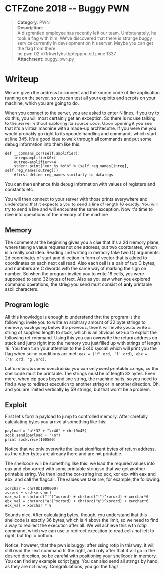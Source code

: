 # CTFZone 2018 -- Buggy PWN
> **Category**: PWN <br>
> **Description**:<br>
> A disgruntled employee has recently left our team. Unfortunately, he took a
> flag with him. We've discovered that there is strange buggy service currently
> in development on his server. Maybe you can get the flag from there.<br>
> nc pwn-02.v7frkwrfyhsjtbpfcppnu.ctfz.one 1337 <br>
> **Attachment**: buggy\_pwn.py

# Writeup
We are given the address to connect and the source code of the application
running on the server, so you can test all your exploits and scripts on your
machine, which you are going to do.

When you connect to the server, you are asked to enter N lines. If you try to
do this, you will most certainly get an exception. So there is no use talking
to the server without exploring its source code. Upon opening it you see that
it's a virtual machine with a made-up architecutre. If you were me you would
probably go right to its opcode handling and commands which start at line 345.
It's a good idea to walk through all commands and put some debug information
into them like this:
```
def __command_xor(self,amplifier):
    inreg=amplifier&0xf
    outreg=amplifier>>4
    stderr.print("xor %s %s\n" % (self.reg_names[inreg], self,reg_names[outreg]))
    #first define reg_names similarly to dataregs
```
You can then enhance this debug information with values of registers and
constants etc.

You will then connect to your server with those prints everywhere and
understand that it expects a you to send a line of length 16 exactly. You will
try to send a line and will encounter the same exception. Now it's time to dive
into operations of the memory of the machine

## Memory
The comment at the beginning gives you a clue that it's a 2d memory plane,
where taking a value requires not one address, but two coordinates, which is a
really cool idea. Reading and writing in memory take two (4) arguments: 2d
coordinates of start and direction in form of vector that is added to
coordinates on each next cell read. Also each cell is a pair of two C bytes,
and numbers are C dwords with the same way of marking the sign on number. So
when the program invited you to write 16 cells, you were supposed to send 32
bytes of text. Also as you saw when you explored command operations, the string
you send must consist of **only** printable ascii characters.

## Program logic
All this knowledge is enough to understand that the program is the following:
invite you to write an arbitrary amount of 32 byte strings to memory, each
going below the previous, then it will invite you to write a string of supplied
length to stack, which is an obvious set-up to exploit the following ret
command. Using this you can overwrite the return address on stack and jump
right into the memory you just filled up with strings of length 16. You then
turn your attention to the 0x40 syscall which will print you the flag when some
conditions are met: `eax = ('f'.ord, 'l'.ord), ebx = ('a'.ord, 'g'.ord)`.

Let's reiterate some constraints: you can only send printable strings, so the
shellcode must be printable. The strings must be of length 32 bytes. Even more,
when eip goes beyond one string, the machine halts, so you need to find a way
to redirect execution to another string or in another direction. Oh, and you
are limited vertically by 59 strings, but that won't be a problem.

## Exploit
First let's form a payload to jump to controlled memory. After carefully calculating bytes you arrive at something like this:
```
payload = "a"*32 + "\x40" + chr(0x45)
sock.send(payload + "\n")
print sock.recv(100500)
```
Notice that we only overwrite the least significant bytes of return address, as
the other bytes are already there and are not printable.

The shellcode will be something like this: we load the required values into eax
and ebx xorred with some printable string so that we get another printable
string. We then load the xor-string into ecx, xor ecx with eax and ebx, and
call the flagcall. The values we take are, for example, the following:
```
xorchar = chr(0b1000000)
xorord = ord(xorchar)
eax_val = chr(ord("f")^xorord) + chr(ord("l")^xorord) + xorchar*6
ebx_val = chr(ord("a")^xorord) + chr(ord("g")^xorord) + xorchar*6
ecx_val = xorchar * 8
```
Sounds nice. After calculating bytes, though, you understand that this
shellcode is exactly 36 bytes, which is 4 above the limit, so we need to find a
way to redirect the execution after all. We will achieve this with rotip command, which we can use to redirect execution to read cells not left to right, but top to bottom.

Notice, however, that the pwn is buggy: after using rotip in this way, it will
still read the next command to the right, and only after that it will go in the
desired direction, so be careful with positioning your shellcode in memory. You
can find my example script [here](./send.py). You can also send all strings by hand, as they are not many. Congratulations, you got the flag!
